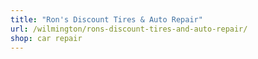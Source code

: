 ```yaml
---
title: "Ron's Discount Tires & Auto Repair"
url: /wilmington/rons-discount-tires-and-auto-repair/
shop: car repair
---
```

